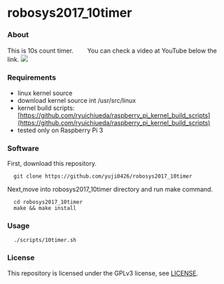 # robosys2017_10timer

### About

This is 10s count timer.
　　You can check a video at YouTube below the link.
[![](http://img.youtube.com/vi/lmVNsVrPu68/0.jpg)](https://www.youtube.com/watch?v=lmVNsVrPu68)


### Requirements

  * linux kernel source
  * download kernel source int /usr/src/linux
  * kernel build scripts:[https://github.com/ryuichiueda/raspberry_pi_kernel_build_scripts](https://github.com/ryuichiueda/raspberry_pi_kernel_build_scripts)
  * tested only on Raspberry Pi 3
  
  
### Software

First, download this repository.
```
  git clone https://github.com/yuji0426/robosys2017_10timer
```

  
Next,move into robosys2017_10timer directory and run make command.
```
  cd robosys2017_10timer
  make && make install
```
  
  
### Usage
```
  ./scripts/10timer.sh
```
  
### License

This repository is licensed under the GPLv3 license, see [LICENSE](./LICENSE).

